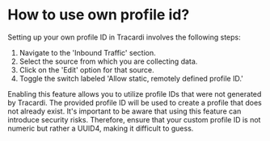 # How to use own profile id?

Setting up your own profile ID in Tracardi involves the following steps:

1. Navigate to the 'Inbound Traffic' section.
2. Select the source from which you are collecting data.
3. Click on the 'Edit' option for that source.
4. Toggle the switch labeled 'Allow static, remotely defined profile ID.'

Enabling this feature allows you to utilize profile IDs that were not generated by Tracardi. The provided profile ID
will be used to create a profile that does not already exist. It's important to be aware that using this feature can
introduce security risks. Therefore, ensure that your custom profile ID is not numeric but rather a UUID4, making it
difficult to guess.